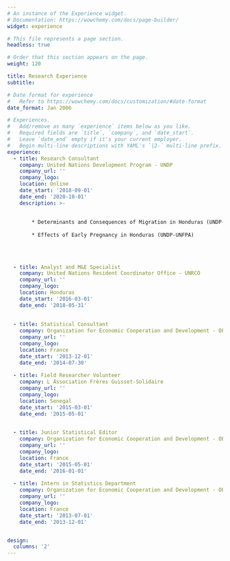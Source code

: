```yaml
---
# An instance of the Experience widget.
# Documentation: https://wowchemy.com/docs/page-builder/
widget: experience

# This file represents a page section.
headless: true

# Order that this section appears on the page.
weight: 120

title: Research Experience
subtitle:

# Date format for experience
#   Refer to https://wowchemy.com/docs/customization/#date-format
date_format: Jan 2006

# Experiences.
#   Add/remove as many `experience` items below as you like.
#   Required fields are `title`, `company`, and `date_start`.
#   Leave `date_end` empty if it's your current employer.
#   Begin multi-line descriptions with YAML's `|2-` multi-line prefix.
experience:
  - title: Research Consultant
    company: United Nations Development Program - UNDP
    company_url: ''
    company_logo: 
    location: Online
    date_start: '2018-09-01'
    date_end: '2020-10-01'
    description: >-
        
        
        * Determinants and Consequences of Migration in Honduras (UNDP-OIM-UNHCR) 
        
        * Effects of Early Pregnancy in Honduras (UNDP-UNFPA)
       
     
        
        
  - title: Analyst and M&E Specialist
    company: United Nations Resident Coordinator Office - UNRCO
    company_url: ''
    company_logo: 
    location: Honduras
    date_start: '2016-03-01'
    date_end: '2018-05-31'
    
   
  - title: Statistical Consultant
    company: Organization for Economic Cooperation and Development - OECD
    company_url: ''
    company_logo: 
    location: France
    date_start: '2013-12-01'
    date_end: '2014-07-30'
    
  - title: Field Researcher Volunteer
    company: L ́Association Frères Guisset-Solidaire
    company_url: ''
    company_logo: 
    location: Senegal
    date_start: '2015-03-01'
    date_end: '2015-05-01'

    
  - title: Junior Statistical Editor
    company: Organization for Economic Cooperation and Development - OECD
    company_url: ''
    company_logo: 
    location: France
    date_start: '2015-05-01'
    date_end: '2016-01-01'
    
  - title: Intern in Statistics Department
    company: Organization for Economic Cooperation and Development - OECD
    company_url: ''
    company_logo: 
    location: France
    date_start: '2013-07-01'
    date_end: '2013-12-01'


design:
  columns: '2'
---
```

